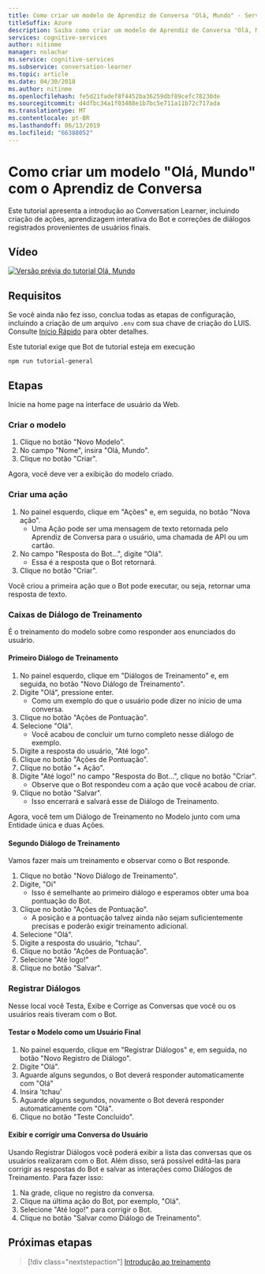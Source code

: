```yaml
---
title: Como criar um modelo de Aprendiz de Conversa "Olá, Mundo" - Serviços Cognitivos da Microsoft | Microsoft Docs
titleSuffix: Azure
description: Saiba como criar um modelo de Aprendiz de Conversa "Olá, Mundo".
services: cognitive-services
author: nitinme
manager: nolachar
ms.service: cognitive-services
ms.subservice: conversation-learner
ms.topic: article
ms.date: 04/30/2018
ms.author: nitinme
ms.openlocfilehash: fe5d21fadef8f4452ba36259dbf89cefc78230de
ms.sourcegitcommit: d4dfbc34a1f03488e1b7bc5e711a11b72c717ada
ms.translationtype: MT
ms.contentlocale: pt-BR
ms.lasthandoff: 06/13/2019
ms.locfileid: "66388052"
---
```

# <a name="how-to-create-a-hello-world-model-with-conversation-learner"></a>Como criar um modelo "Olá, Mundo" com o Aprendiz de Conversa

Este tutorial apresenta a introdução ao Conversation Learner, incluindo criação de ações, aprendizagem interativa do Bot e correções de diálogos registrados provenientes de usuários finais.

## <a name="video"></a>Vídeo

[![Versão prévia do tutorial Olá, Mundo](https://aka.ms/cl_Tutorial_v3_HelloWorld_Preview)](https://aka.ms/cl_tutorial_v3_helloworld)


## <a name="requirements"></a>Requisitos
Se você ainda não fez isso, conclua todas as etapas de configuração, incluindo a criação de um arquivo `.env` com sua chave de criação do LUIS.  Consulte [Início Rápido](../quickstart.md) para obter detalhes.

Este tutorial exige que Bot de tutorial esteja em execução

    npm run tutorial-general

## <a name="steps"></a>Etapas

Inicie na home page na interface de usuário da Web.

### <a name="create-the-model"></a>Criar o modelo
1. Clique no botão "Novo Modelo".
2. No campo "Nome", insira "Olá, Mundo".
3. Clique no botão "Criar".

Agora, você deve ver a exibição do modelo criado.

### <a name="create-an-action"></a>Criar uma ação
1. No painel esquerdo, clique em "Ações" e, em seguida, no botão "Nova ação".
    - Uma Ação pode ser uma mensagem de texto retornada pelo Aprendiz de Conversa para o usuário, uma chamada de API ou um cartão.
2. No campo "Resposta do Bot...", digite "Olá".
    - Essa é a resposta que o Bot retornará.
3. Clique no botão "Criar".

Você criou a primeira ação que o Bot pode executar, ou seja, retornar uma resposta de texto.

### <a name="train-dialogs"></a>Caixas de Diálogo de Treinamento
É o treinamento do modelo sobre como responder aos enunciados do usuário.

#### <a name="first-training-dialog"></a>Primeiro Diálogo de Treinamento

1. No painel esquerdo, clique em "Diálogos de Treinamento" e, em seguida, no botão "Novo Diálogo de Treinamento".
2. Digite "Olá", pressione enter.
    - Como um exemplo do que o usuário pode dizer no início de uma conversa.
3. Clique no botão "Ações de Pontuação".
4. Selecione "Olá".
    - Você acabou de concluir um turno completo nesse diálogo de exemplo. 
5. Digite a resposta do usuário, "Até logo".
6. Clique no botão "Ações de Pontuação".
7. Clique no botão "+ Ação".
8. Digite "Até logo!" no campo "Resposta do Bot...", clique no botão "Criar".
    - Observe que o Bot respondeu com a ação que você acabou de criar.
9. Clique no botão "Salvar". 
    - Isso encerrará e salvará esse de Diálogo de Treinamento.

Agora, você tem um Diálogo de Treinamento no Modelo junto com uma Entidade única e duas Ações.

#### <a name="second-training-dialog"></a>Segundo Diálogo de Treinamento
Vamos fazer mais um treinamento e observar como o Bot responde.

1. Clique no botão "Novo Diálogo de Treinamento".
2. Digite, "Oi"
    - Isso é semelhante ao primeiro diálogo e esperamos obter uma boa pontuação do Bot.
3. Clique no botão "Ações de Pontuação".
    - A posição e a pontuação talvez ainda não sejam suficientemente precisas e poderão exigir treinamento adicional.
4. Selecione "Olá".
5. Digite a resposta do usuário, "tchau".
6. Clique no botão "Ações de Pontuação".
7. Selecione "Até logo!"
8. Clique no botão "Salvar".

### <a name="log-dialogs"></a>Registrar Diálogos
Nesse local você Testa, Exibe e Corrige as Conversas que você ou os usuários reais tiveram com o Bot.

#### <a name="test-the-model-as-an-end-user"></a>Testar o Modelo como um Usuário Final
1. No painel esquerdo, clique em "Registrar Diálogos" e, em seguida, no botão "Novo Registro de Diálogo".
2. Digite "Olá".
3. Aguarde alguns segundos, o Bot deverá responder automaticamente com "Olá"
4. Insira 'tchau'
5. Aguarde alguns segundos, novamente o Bot deverá responder automaticamente com "Olá".
6. Clique no botão "Teste Concluído".

#### <a name="view-and-correct-a-user-conversation"></a>Exibir e corrigir uma Conversa do Usuário
Usando Registrar Diálogos você poderá exibir a lista das conversas que os usuários realizaram com o Bot. Além disso, será possível editá-las para corrigir as respostas do Bot e salvar as interações como Diálogos de Treinamento. Para fazer isso:
1. Na grade, clique no registro da conversa.
2. Clique na última ação do Bot, por exemplo, "Olá".
3. Selecione "Até logo!" para corrigir o Bot.
4. Clique no botão "Salvar como Diálogo de Treinamento".

## <a name="next-steps"></a>Próximas etapas

> [!div class="nextstepaction"]
> [Introdução ao treinamento](./02-intro-to-training.md)
